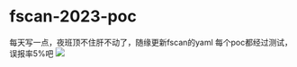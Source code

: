 # fscan-2023-poc
每天写一点，夜班顶不住肝不动了，随缘更新fscan的yaml
每个poc都经过测试，误报率5%吧
![]([http://static.runoob.com/images/runoob-logo.pn](https://src.sjtu.edu.cn/media/images/2023/08/22/b5b2d752-7867-49a9-8e1c-fbef825ef2fe-gbTsP9ki.png)https://src.sjtu.edu.cn/media/images/2023/08/22/b5b2d752-7867-49a9-8e1c-fbef825ef2fe-gbTsP9ki.pngg)

